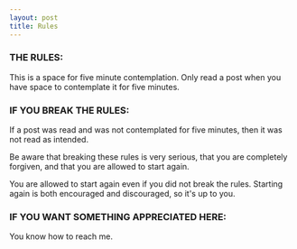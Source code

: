 ```yaml
---
layout: post
title: Rules
---
```




<h3>THE RULES:</h3>

This is a space for five minute contemplation. Only read a post when you have space to contemplate it for five minutes. 

<h3>IF YOU BREAK THE RULES:</h3>

If a post was read and was not contemplated for five minutes, then it was not read as intended.

Be aware that breaking these rules is very serious, that you are completely forgiven, and that you are allowed to start again.

You are allowed to start again even if you did not break the rules.  Starting again is both encouraged and discouraged, so it's up to you. 

<h3>IF YOU WANT SOMETHING APPRECIATED HERE:</h3>

You know how to reach me.
